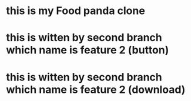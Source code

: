 # this is my Food panda clone

# this is witten by second branch which name is feature 2 (button)

# this is witten by second branch which name is feature 2 (download)

